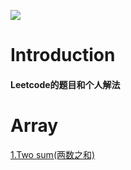 ![](https://img.shields.io/badge/language-Swift-yellowgreen)

# Introduction
#### Leetcode的题目和个人解法


# Array


[1.Two sum(两数之和)](https://github.com/Detective41/algorithm-exercises-swift/blob/main/Array/1.Two%20sum(%E4%B8%A4%E6%95%B0%E4%B9%8B%E5%92%8C).swift)
